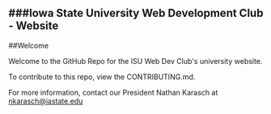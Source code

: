 ###Iowa State University Web Development Club - Website
---
##Welcome

Welcome to the GitHub Repo for the ISU Web Dev Club's university website. 

To contribute to this repo, view the CONTRIBUTING.md.

For more information, contact our President Nathan Karasch at nkarasch@iastate.edu